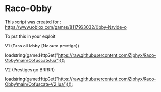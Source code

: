 # Raco-Obby
This script was created for : https://www.roblox.com/games/8117963032/Obby-Navide-o

To put this in your exploit

V1 (Pass all lobby [No auto prestige])

loadstring(game:HttpGet("https://raw.githubusercontent.com/Ziphyx/Raco-Obby/main/Obfuscate.lua"))();

V2 (Prestiges go BRRRR)

loadstring(game:HttpGet("https://raw.githubusercontent.com/Ziphyx/Raco-Obby/main/Obfuscate-V2.lua"))();
